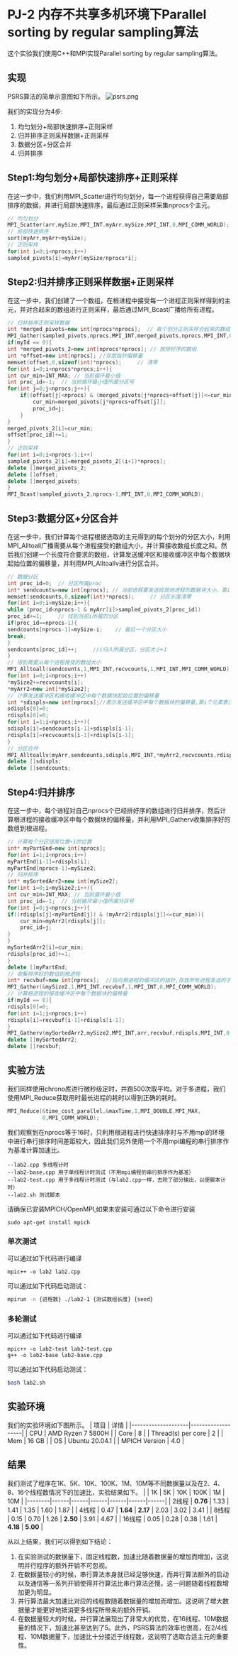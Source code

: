 # PJ-2 内存不共享多机环境下Parallel sorting by regular sampling算法
这个实验我们使用C++和MPI实现Parallel sorting by regular sampling算法。

## 实现
PSRS算法的简单示意图如下所示。
![psrs.png](psrs.png)

我们的实现分为4步:
1. 均匀划分+局部快速排序+正则采样
2. 归并排序正则采样数据+正则采样
3. 数据分区+分区合并
4. 归并排序

## Step1:均匀划分+局部快速排序+正则采样
在这一步中，我们利用MPI\_Scatter进行均匀划分，每一个进程获得自己需要局部排序的数据，并进行局部快速排序，最后通过正则采样采集nprocs个主元。
```cpp
// 均匀划分
MPI_Scatter(arr,mySize,MPI_INT,myArr,mySize,MPI_INT,0,MPI_COMM_WORLD);
// 局部快速排序
sort(myArr,myArr+mySize);
// 正则采样
for(int i=0;i<nprocs;i++)
sampled_pivots[i]=myArr[mySize/nprocs*i];
```

## Step2:归并排序正则采样数据+正则采样
在这一步中，我们创建了一个数组，在根进程中接受每一个进程正则采样得到的主元，并对合起来的数组进行正则采样，最后通过MPI\_Bcast广播给所有进程。
```cpp
// 归并排序正则采样数据
int *merged_pivots=new int[nprocs*nprocs];  // 每个划分正则采样合起来的数组
MPI_Gather(sampled_pivots,nprocs,MPI_INT,merged_pivots,nprocs,MPI_INT,0,MPI_COMM_WORLD);
if(myId == 0){
int *merged_pivots_2=new int[nprocs*nprocs]; // 放排好序的数组
int *offset=new int[nprocs]; //存放指针偏移量
memset(offset,0,sizeof(int)*nprocs);     // 清零
for(int i=0;i<nprocs*nprocs;i++){
int cur_min=INT_MAX; // 当前循环最小值
int proc_id=-1;  // 当前循环最小值所属分区号
for(int j=0;j<nprocs;j++){
    if((offset[j]<nprocs) & (merged_pivots[j*nprocs+offset[j]]<=cur_min)){
        cur_min=merged_pivots[j*nprocs+offset[j]];
        proc_id=j;
    }
}
merged_pivots_2[i]=cur_min;
offset[proc_id]+=1;
}
// 正则采样  
for(int i=0;i<nprocs-1;i++)
sampled_pivots_2[i]=merged_pivots_2[(i+1)*nprocs];
delete []merged_pivots_2;
delete []offset;
delete []merged_pivots;
}
MPI_Bcast(sampled_pivots_2,nprocs-1,MPI_INT,0,MPI_COMM_WORLD); 
```


## Step3:数据分区+分区合并
在这一步中，我们计算每个进程根据选取的主元得到的每个划分的分区大小，利用MPI\_Alltoall广播需要从每个进程接受的数组大小，并计算接收数组长度之和。然后我们创建一个长度符合要求的数组，计算发送缓冲区和接收缓冲区中每个数据块起始位置的偏移量，并利用MPI\_Alltoallv进行分区合并。
```cpp
// 数据分区
int proc_id=0;  // 分区所属proc
int* sendcounts=new int[nprocs]; // 当前进程要发送给其他进程的数据块大小，第i个元素表示当前进程要发送给第i个进程的数据块大小
memset(sendcounts,0,sizeof(int)*nprocs);     // 分区长度清零
for(int i=0;i<mySize;i++){
while (proc_id<nprocs-1 & myArr[i]>sampled_pivots_2[proc_id]) 
proc_id+=1;     // 找到当前i所属的分区
if(proc_id==nprocs-1){     
sendcounts[nprocs-1]=mySize-i;    // 最后一个分区大小
break;
}
sendcounts[proc_id]++;     //i归入所属分区，分区大小+1
}
// 得到需要从每个进程接受的数组大小
MPI_Alltoall(sendcounts,1,MPI_INT,recvcounts,1,MPI_INT,MPI_COMM_WORLD);
for(int i=0;i<nprocs;i++) 
*mySize2+=recvcounts[i];
*myArr2=new int[*mySize2];
// 计算发送缓冲区和接收缓冲区中每个数据块起始位置的偏移量
int *sdispls=new int[nprocs];//表示发送缓冲区中每个数据块的偏移量,第i个元素表示当前进程要发送给第i个进程的数据块在发送缓冲区中的起始位置
sdispls[0]=0; 
rdispls[0]=0;
for(int i=1;i<nprocs;i++){
sdispls[i]=sendcounts[i-1]+sdispls[i-1];
rdispls[i]=recvcounts[i-1]+rdispls[i-1];
}
// 分区合并
MPI_Alltoallv(myArr,sendcounts,sdispls,MPI_INT,*myArr2,recvcounts,rdispls,MPI_INT,MPI_COMM_WORLD);
delete []sdispls;
delete []sendcounts;
```


## Step4:归并排序
在这一步中，每个进程对自己nprocs个已经排好序的数组进行归并排序，然后计算根进程的接收缓冲区中每个数据块的偏移量，并利用MPI\_Gatherv收集排序好的数组到根进程。
```cpp
// 计算每个分区结尾位置+1的位置
int* myPartEnd=new int[nprocs]; 
for(int i=1;i<nprocs;i++)
myPartEnd[i-1]=rdispls[i];
myPartEnd[nprocs-1]=mySize2;
// 归并排序
int* mySortedArr2=new int[mySize2];
for(int i=0;i<mySize2;i++){
int cur_min=INT_MAX; // 当前循环最小值
int proc_id=-1;  // 当前循环最小值所属分区号
for(int j=0;j<nprocs;j++){
if((rdispls[j]<myPartEnd[j]) & (myArr2[rdispls[j]]<=cur_min)){
    cur_min=myArr2[rdispls[j]];
    proc_id=j;
}
}
mySortedArr2[i]=cur_min;
rdispls[proc_id]+=1;
}
delete []myPartEnd;
// 收集排序好的数组到根进程
int* recvbuf=new int[nprocs];  //指向根进程的缓冲区的指针,存放所有进程发送的子列表大小
MPI_Gather(&mySize2,1,MPI_INT,recvbuf,1,MPI_INT,0,MPI_COMM_WORLD);
// 计算根进程的接收缓冲区中每个数据块的偏移量
if(myId == 0){
rdispls[0]=0;
for(int i=1;i<nprocs;i++)
rdispls[i]=recvbuf[i-1]+rdispls[i-1];
}
MPI_Gatherv(mySortedArr2,mySize2,MPI_INT,arr,recvbuf,rdispls,MPI_INT,0,MPI_COMM_WORLD);
delete []mySortedArr2;
delete []recvbuf;
```

## 实验方法
我们同样使用chrono库进行微秒级定时，并跑500次取平均。对于多进程，我们使用MPI\_Reduce获取用时最长进程的耗时以得到正确的耗时。
```cpp
MPI_Reduce(&time_cost_parallel,&maxTime,1,MPI_DOUBLE,MPI_MAX,
           0,MPI_COMM_WORLD);
  ```
我们观察到在nprocs等于16时，只利用根进程进行快速排序时与不用mpi的环境中进行串行排序时间差距较大，因此我们另外使用一个不用mpi编程的串行排序作为基准计算加速比。

```
--lab2.cpp 多线程计时
--lab2-base.cpp 用于单线程计时测试（不用mpi编程的串行排序作为基准）
--lab2-test.cpp 用于多线程计时测试（与lab2.cpp一样，去除了部分输出，以便脚本计时）
--lab2.sh 测试脚本
```


请确保已安装MPICH/OpenMPI,如果未安装可通过以下命令进行安装
```terminal
sudo apt-get install mpich
```

### 单次测试
可以通过如下代码进行编译
```terminal
mpic++ -o lab2 lab2.cpp
```
可以通过如下代码启动测试：
```bash
mpirun -n {进程数} ./lab2-1 {测试数组长度} {seed}
```

### 多轮测试
可以通过如下代码进行编译
```terminal
mpic++ -o lab2-test lab2-test.cpp
g++ -o lab2-base lab2-base.cpp
```

可以通过如下代码启动测试：
```bash
bash lab2.sh
```

## 实验环境
我们的实验环境如下图所示。
| 项目               | 详情              |
|--------------------|-------------------|
| CPU                | AMD Ryzen 7 5800H |
| Core               | 8                 |
| Thread(s) per core | 2                 |
| Mem                | 16 GB             |
| OS                 | Ubuntu 20.04.1    |
| MPICH Version      | 4.0               |

## 结果
我们测试了程序在1K、5K、10K、100K、1M、10M等不同数据量以及在2、4、8、16个线程数情况下的加速比，实验结果如下。
|        | 1K   | 5K   | 10K  | 100K | 1M   | 10M  |
|--------|------|------|------|------|------|------|
| 2线程   | **0.76** | 1.33 | 1.41 | 1.35 | 1.60 | 1.87 |
| 4线程   | 0.47 | **1.64** | **2.17** | 2.03 | 3.02 | 3.41 |
| 8线程   | 0.15 | 0.70 | 1.26 | **2.50** | 3.91 | 4.67 |
| 16线程 | 0.05 | 0.28 | 0.38 | 1.61 | **4.18** | **5.00** |

从以上结果，我们可以得到如下结论：
1. 在实验测试的数据量下，固定线程数，加速比随着数据量的增加而增加，这说明并行程序的额外开销不可忽视。
2. 在数据量较小的时候，串行算法本身就已经足够快速，而并行算法额外的启动以及通信等一系列开销使得并行算法比串行算法还慢。这一问题随着线程数增加更为明显。
3. 并行算法最大加速比对应的线程数随着数据量的增加而增加。这说明了增大数据量才能更好地抵消更多线程所带来的额外开销。
4. 在数据量较大的时候，并行算法展现出了非常大的优势，在16线程、10M数据量的情况下，加速比甚至达到了5。此外，PSRS算法的效率也很高，在2/4线程、10M数据量下，加速比十分接近于线程数，这说明了选取合适主元的重要性。
